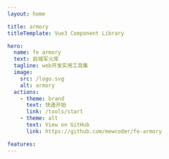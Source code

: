 ```yaml
---
layout: home

title: armory
titleTemplate: Vue3 Component Library

hero:
  name: fe armory
  text: 前端军火库
  tagline: web开发实用工具集
  image:
    src: /logo.svg
    alt: armory
  actions:
    - theme: brand
      text: 快速开始
      link: /tools/start
    - theme: alt
      text: View on GitHub
      link: https://github.com/mewcoder/fe-armory

features:
---
```

